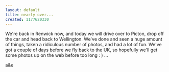 ```yaml
---
layout: default
title: nearly over...
created: 1177620330
---
```

We're back in Renwick now, and today we will drive over to Picton, drop off the car and head back to Wellington.  We've done and seen a huge amount of things, taken a ridiculous number of photos, and had a lot of fun.  We've got a couple of days before we fly back to the UK, so hopefully we'll get some photos up on the web before too long : ) ...

a&e
